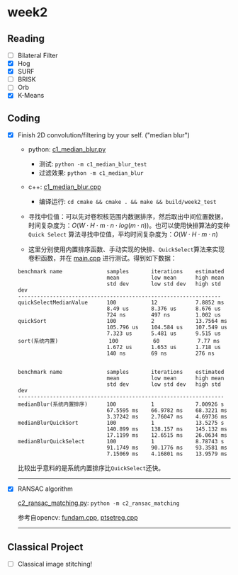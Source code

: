 # week2
## Reading
- [ ] Bilateral Filter
- [x] Hog
- [x] SURF
- [ ] BRISK
- [ ] Orb
- [x] K-Means

## Coding
  - [x] Finish 2D convolution/filtering by your self. ("median blur")
    - python: [c1_median_blur.py](./c1_median_blur.py)
      - 测试: `python -m c1_median_blur_test` 
      - 过滤效果: `python -m c1_median_blur`
    - c++: [c1_median_blur.cpp](./c1_median_blur.cpp)
      - 编译运行: `cd cmake && cmake . && make && build/week2_test`

    - 寻找中位值：可以先对卷积核范围内数据排序，然后取出中间位置数据，时间复杂度为：$O(W\cdot H\cdot m\cdot n\cdot log(m\cdot n))$。也可以使用快排算法的变种 `Quick Select` 算法寻找中位值，平均时间复杂度为：$O(W\cdot H\cdot m\cdot n)$
    
    - 这里分别使用内置排序函数、手动实现的快排、`QuickSelect`算法来实现卷积函数，并在 [main.cpp](./main.cpp) 进行测试。得到如下数据：
    ```plaintext
    benchmark name              samples       iterations    estimated
                                mean          low mean      high mean
                                std dev       low std dev   high std dev
    ----------------------------------------------------------------
    quickSelectMedianValue      100           12            7.8852 ms
                                8.49 us       8.376 us      8.676 us
                                724 ns        497 ns        1.002 us
    quickSort                   100           2             13.7564 ms
                                105.796 us    104.584 us    107.549 us
                                7.323 us      5.481 us      9.515 us
    sort(系统内置)                100           60            7.77 ms
                                1.672 us      1.653 us      1.718 us
                                140 ns        69 ns         276 ns


    benchmark name              samples       iterations    estimated
                                mean          low mean      high mean
                                std dev       low std dev   high std dev
    -----------------------------------------------------------------
    medianBlur(系统内置排序)      100           1             7.00926 s
                                67.5595 ms    66.9782 ms    68.3221 ms
                                3.37242 ms    2.76047 ms    4.69736 ms
    medianBlurQuickSort         100           1             13.5275 s
                                140.899 ms    138.157 ms    145.132 ms
                                17.1199 ms    12.6515 ms    26.0634 ms
    medianBlurQuickSelect       100           1             8.78743 s
                                91.1749 ms    90.1776 ms    93.3581 ms
                                7.15069 ms    4.16801 ms    13.9579 ms
    ```
    比较出乎意料的是系统内置排序比`QuickSelect`还快。
    ___

  - [x] RANSAC algorithm

    [c2_ransac_matching.py](./c2_ransac_matching.py): `python -m c2_ransac_matching`

    参考自opencv: [fundam.cpp](https://github.com/opencv/opencv/blob/4.1.0/modules/calib3d/src/fundam.cpp), [ptsetreg.cpp](https://github.com/opencv/opencv/blob/4.1.0/modules/calib3d/src/ptsetreg.cpp)
    ___
## Classical Project
  - [ ] Classical image stitching!